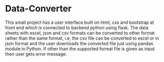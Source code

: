 # Data-Converter
This small project has a user interface built on html, css and bootstrap at front end which is connected to backend python using flask. The data sheets with excel, json and csv formats can be converted to other format rather than the same format, i.e, the csv file can be converted to excel or in json format and the user downloads the converted file just using pandas module in Python. If other than the supported format file is given as input then user gets error message.
